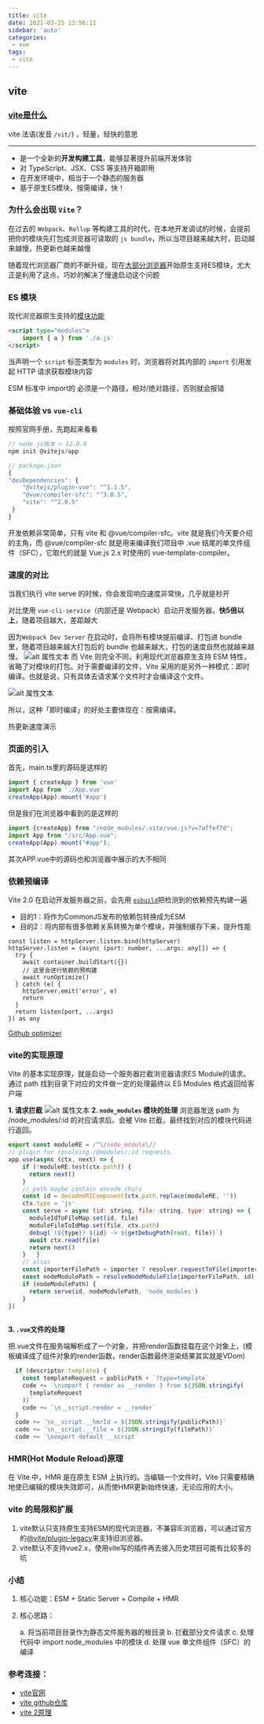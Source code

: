 ```yaml
---
title: vite
date: 2021-03-25 13:56:11
sidebar: 'auto'
categories: 
 - vue
tags: 
 - vite
---
```

## vite
### [vite是什么](https://cn.vitejs.dev/)

vite 法语(发音 `/vit/`) ，轻量，轻快的意思

---
- 是一个全新的**开发构建工具**，能够显著提升前端开发体验
- 对 TypeScript、JSX、CSS 等支持开箱即用
- 在开发环境中，相当于一个静态的服务器
- 基于原生ES模块，按需编译，快！

### 为什么会出现 `Vite`？

在过去的 `Webpack`、`Rollup` 等构建工具的时代，在本地开发调试的时候，会提前把你的模块先打包成浏览器可读取的 `js bundle`，所以当项目越来越大时，启动越来越慢，热更新也越来越慢

随着现代浏览器厂商的不断升级，现在[大部分浏览器](https://caniuse.com/es6-module-dynamic-import)开始原生支持ES模块，尤大正是利用了这点，巧妙的解决了慢速启动这个问题

### ES 模块

现代浏览器原生支持的[模块功能](https://developer.mozilla.org/zh-CN/docs/Web/JavaScript/Guide/Modules)
```html
<script type="modules">
    import { a } from './a.js'
</script>
```
当声明一个 `script` 标签类型为 `modules` 时，浏览器将对其内部的 `import` 引用发起 HTTP 请求获取模块内容

ESM 标准中 import的 必须是一个路径，相对/绝对路径，否则就会报错

### 基础体验 vs `vue-cli`
按照官网手册，先跑起来看看
```javascript
// node.js版本 > 12.0.0
npm init @vitejs/app
```
```javascript
// package.json
{
"devDependencies": {
    "@vitejs/plugin-vue": "^1.1.5",
    "@vue/compiler-sfc": "^3.0.5",
    "vite": "^2.0.5"
 }
}
```
开发依赖非常简单，只有 vite 和 @vue/compiler-sfc。vite 就是我们今天要介绍的主角，而 @vue/compiler-sfc 就是用来编译我们项目中 .vue 结尾的单文件组件（SFC），它取代的就是 Vue.js 2.x 时使用的 vue-template-compiler。

### 速度的对比
当我们执行 vite serve 的时候，你会发现响应速度非常快，几乎就是秒开

对比使用 `vue-cli-service`（内部还是 Webpack）启动开发服务器，**快5倍以上**，随着项目越大，差距越大

因为`Webpack Dev Server` 在启动时，会将所有模块提前编译、打包进 bundle 里，随着项目越来越大打包后的 bundle 也越来越大，打包的速度自然也就越来越慢。
![alt 属性文本](https://cn.vitejs.dev/assets/bundler.37740380.png)
而 Vite 则完全不同，利用现代浏览器原生支持 ESM 特性，省略了对模块的打包。对于需要编译的文件，Vite 采用的是另外一种模式：即时编译。也就是说，只有具体去请求某个文件时才会编译这个文件。

![alt 属性文本](https://cn.vitejs.dev/assets/esm.3070012d.png)

所以，这种「即时编译」的好处主要体现在：按需编译。

热更新速度演示

### 页面的引入
首先，main.ts里的源码是这样的
```javascript
import { createApp } from 'vue'
import App from './App.vue'
createApp(App).mount('#app')
```
但是我们在浏览器中看到的是这样的
```javascript
import {createApp} from "/node_modules/.vite/vue.js?v=7affef7d";
import App from "/src/App.vue";
createApp(App).mount("#app");
```
其次APP.vue中的源码也和浏览器中展示的大不相同

### 依赖预编译
Vite 2.0 在启动开发服务器之前，会先用 [`esbuild`]((https://github.com/evanw/esbuild))把检测到的依赖预先构建一遍
- 目的1：将作为CommonJS发布的依赖包转换成为ESM
- 目的2：将内部有很多依赖关系转换为单个模块，并强制缓存下来，提升性能
```tpyescript
const listen = httpServer.listen.bind(httpServer)
httpServer.listen = (async (port: number, ...args: any[]) => {
  try {
    await container.buildStart({})
    // 这里会进行依赖的预构建
    await runOptimize()
  } catch (e) {
    httpServer.emit('error', e)
    return
  }
  return listen(port, ...args)
}) as any
```
[Github optimizer](https://github.com/vitejs/vite/blob/main/packages/vite/src/node/optimizer/index.ts)



### vite的实现原理
Vite 的基本实现原理，就是启动一个服务器拦截浏览器请求ES Module的请求。通过 path 找到目录下对应的文件做一定的处理最终以 ES Modules 格式返回给客户端

**1. 请求拦截**
![alt 属性文本](https://p1-juejin.byteimg.com/tos-cn-i-k3u1fbpfcp/3157aa930e1f44eaa501412b9f4ea576~tplv-k3u1fbpfcp-zoom-1.image)
**2. `node_modules` 模块的处理**
浏览器发送 path 为 /node_modules/:id 的对应请求后。会被 Vite 拦截，最终找到对应的模块代码进行返回。
```javascript
export const moduleRE = /^\/node_module\//
// plugin for resolving /@modules/:id requests.
app.use(async (ctx, next) => {
    if (!moduleRE.test(ctx.path)) {
      return next()
    }
    // path maybe contain encode chars
    const id = decodeURIComponent(ctx.path.replace(moduleRE, ''))
    ctx.type = 'js'
    const serve = async (id: string, file: string, type: string) => {
      moduleIdToFileMap.set(id, file)
      moduleFileToIdMap.set(file, ctx.path)
      debug(`(${type}) ${id} -> ${getDebugPath(root, file)}`)
      await ctx.read(file)
      return next()
    }   }
    // alias 
    const importerFilePath = importer ? resolver.requestToFile(importer) : root
    const nodeModulePath = resolveNodeModuleFile(importerFilePath, id)
    if (nodeModulePath) {
      return serve(id, nodeModulePath, 'node_modules')
    }
})
 
```
**3. `.vue`文件的处理**

把.vue文件在服务端解析成了一个对象，并把render函数挂载在这个对象上，(模板编译成了组件对象的render函数，render函数最终渲染结果其实就是VDom)
```javascript
  if (descriptor.template) {
    const templateRequest = publicPath + `?type=template`
    code += `\nimport { render as __render } from ${JSON.stringify(
      templateRequest
    )}`
    code += `\n__script.render = __render`
  }
  code += `\n__script.__hmrId = ${JSON.stringify(publicPath)}`
  code += `\n__script.__file = ${JSON.stringify(filePath)}`
  code += `\nexport default __script`
```

### HMR(Hot Module Reload)原理
在 Vite 中，HMR 是在原生 ESM 上执行的。当编辑一个文件时，Vite 只需要精确地使已编辑的模块失效即可，从而使HMR更新始终快速，无论应用的大小。

### vite 的局限和扩展

1. vite默认只支持原生支持ESM的现代浏览器，不兼容IE浏览器，可以通过官方的[@vite/plugin-legacy](https://github.com/vitejs/vite/tree/main/packages/plugin-legacy)来支持旧浏览器。
2. vite默认不支持vue2.x，使用vite写的插件再去接入历史项目可能有比较多的坑
### 小结
1. 核心功能：ESM + Static Server + Compile + HMR

2. 核心思路：
 
    a. 将当前项目目录作为静态文件服务器的根目录
    b. 拦截部分文件请求
    c. 处理代码中 import node_modules 中的模块
    d. 处理 vue 单文件组件（SFC）的编译

### 参考连接：
- [vite官网](https://cn.vitejs.dev/guide/features.html#typescript)
- [vite github仓库](https://github.com/vitejs/vite)
- [vite 2原理](https://juejin.cn/post/6881078539756503047)